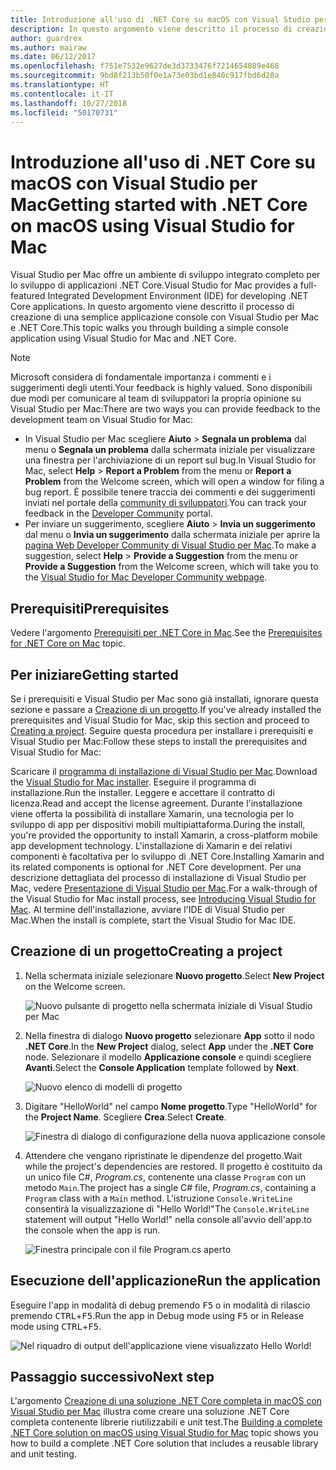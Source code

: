 ```yaml
---
title: Introduzione all'uso di .NET Core su macOS con Visual Studio per Mac
description: In questo argomento viene descritto il processo di creazione di una semplice applicazione console con Visual Studio per Mac e .NET Core.
author: guardrex
ms.author: mairaw
ms.date: 06/12/2017
ms.openlocfilehash: f751e7532e9627de3d3733476f7214654089e468
ms.sourcegitcommit: 9bd8f213b50f0e1a73e03bd1e840c917fbd6d20a
ms.translationtype: HT
ms.contentlocale: it-IT
ms.lasthandoff: 10/27/2018
ms.locfileid: "50170731"
---
```

# <a name="getting-started-with-net-core-on-macos-using-visual-studio-for-mac"></a><span data-ttu-id="be175-103">Introduzione all'uso di .NET Core su macOS con Visual Studio per Mac</span><span class="sxs-lookup"><span data-stu-id="be175-103">Getting started with .NET Core on macOS using Visual Studio for Mac</span></span>

<span data-ttu-id="be175-104">Visual Studio per Mac offre un ambiente di sviluppo integrato completo per lo sviluppo di applicazioni .NET Core.</span><span class="sxs-lookup"><span data-stu-id="be175-104">Visual Studio for Mac provides a full-featured Integrated Development Environment (IDE) for developing .NET Core applications.</span></span> <span data-ttu-id="be175-105">In questo argomento viene descritto il processo di creazione di una semplice applicazione console con Visual Studio per Mac e .NET Core.</span><span class="sxs-lookup"><span data-stu-id="be175-105">This topic walks you through building a simple console application using Visual Studio for Mac and .NET Core.</span></span>

> [!NOTE]
> <span data-ttu-id="be175-106">Microsoft considera di fondamentale importanza i commenti e i suggerimenti degli utenti.</span><span class="sxs-lookup"><span data-stu-id="be175-106">Your feedback is highly valued.</span></span> <span data-ttu-id="be175-107">Sono disponibili due modi per comunicare al team di sviluppatori la propria opinione su Visual Studio per Mac:</span><span class="sxs-lookup"><span data-stu-id="be175-107">There are two ways you can provide feedback to the development team on Visual Studio for Mac:</span></span>
> * <span data-ttu-id="be175-108">In Visual Studio per Mac scegliere **Aiuto** > **Segnala un problema** dal menu o **Segnala un problema** dalla schermata iniziale per visualizzare una finestra per l'archiviazione di un report sul bug.</span><span class="sxs-lookup"><span data-stu-id="be175-108">In Visual Studio for Mac, select **Help** > **Report a Problem** from the menu or **Report a Problem** from the Welcome screen, which will open a window for filing a bug report.</span></span> <span data-ttu-id="be175-109">È possibile tenere traccia dei commenti e dei suggerimenti inviati nel portale della [community di sviluppatori](https://developercommunity.visualstudio.com/spaces/8/index.html).</span><span class="sxs-lookup"><span data-stu-id="be175-109">You can track your feedback in the [Developer Community](https://developercommunity.visualstudio.com/spaces/8/index.html) portal.</span></span>
> * <span data-ttu-id="be175-110">Per inviare un suggerimento, scegliere **Aiuto** > **Invia un suggerimento** dal menu o **Invia un suggerimento** dalla schermata iniziale per aprire la [pagina Web Developer Community di Visual Studio per Mac](https://developercommunity.visualstudio.com/content/idea/post.html?space=41).</span><span class="sxs-lookup"><span data-stu-id="be175-110">To make a suggestion, select **Help** > **Provide a Suggestion** from the menu or **Provide a Suggestion** from the Welcome screen, which will take you to the [Visual Studio for Mac Developer Community webpage](https://developercommunity.visualstudio.com/content/idea/post.html?space=41).</span></span>

## <a name="prerequisites"></a><span data-ttu-id="be175-111">Prerequisiti</span><span class="sxs-lookup"><span data-stu-id="be175-111">Prerequisites</span></span>

<span data-ttu-id="be175-112">Vedere l'argomento [Prerequisiti per .NET Core in Mac](../../core/macos-prerequisites.md).</span><span class="sxs-lookup"><span data-stu-id="be175-112">See the [Prerequisites for .NET Core on Mac](../../core/macos-prerequisites.md) topic.</span></span>

## <a name="getting-started"></a><span data-ttu-id="be175-113">Per iniziare</span><span class="sxs-lookup"><span data-stu-id="be175-113">Getting started</span></span>

<span data-ttu-id="be175-114">Se i prerequisiti e Visual Studio per Mac sono già installati, ignorare questa sezione e passare a [Creazione di un progetto](#creating-a-project).</span><span class="sxs-lookup"><span data-stu-id="be175-114">If you've already installed the prerequisites and Visual Studio for Mac, skip this section and proceed to [Creating a project](#creating-a-project).</span></span> <span data-ttu-id="be175-115">Seguire questa procedura per installare i prerequisiti e Visual Studio per Mac:</span><span class="sxs-lookup"><span data-stu-id="be175-115">Follow these steps to install the prerequisites and Visual Studio for Mac:</span></span>

<span data-ttu-id="be175-116">Scaricare il [programma di installazione di Visual Studio per Mac](https://visualstudio.microsoft.com/vs/visual-studio-mac/).</span><span class="sxs-lookup"><span data-stu-id="be175-116">Download the [Visual Studio for Mac installer](https://visualstudio.microsoft.com/vs/visual-studio-mac/).</span></span> <span data-ttu-id="be175-117">Eseguire il programma di installazione.</span><span class="sxs-lookup"><span data-stu-id="be175-117">Run the installer.</span></span> <span data-ttu-id="be175-118">Leggere e accettare il contratto di licenza.</span><span class="sxs-lookup"><span data-stu-id="be175-118">Read and accept the license agreement.</span></span> <span data-ttu-id="be175-119">Durante l'installazione viene offerta la possibilità di installare Xamarin, una tecnologia per lo sviluppo di app per dispositivi mobili multipiattaforma.</span><span class="sxs-lookup"><span data-stu-id="be175-119">During the install, you're provided the opportunity to install Xamarin, a cross-platform mobile app development technology.</span></span> <span data-ttu-id="be175-120">L'installazione di Xamarin e dei relativi componenti è facoltativa per lo sviluppo di .NET Core.</span><span class="sxs-lookup"><span data-stu-id="be175-120">Installing Xamarin and its related components is optional for .NET Core development.</span></span> <span data-ttu-id="be175-121">Per una descrizione dettagliata del processo di installazione di Visual Studio per Mac, vedere [Presentazione di Visual Studio per Mac](https://developer.xamarin.com/guides/cross-platform/visual-studio-mac/).</span><span class="sxs-lookup"><span data-stu-id="be175-121">For a walk-through of the Visual Studio for Mac install process, see [Introducing Visual Studio for Mac](https://developer.xamarin.com/guides/cross-platform/visual-studio-mac/).</span></span> <span data-ttu-id="be175-122">Al termine dell'installazione, avviare l'IDE di Visual Studio per Mac.</span><span class="sxs-lookup"><span data-stu-id="be175-122">When the install is complete, start the Visual Studio for Mac IDE.</span></span>

## <a name="creating-a-project"></a><span data-ttu-id="be175-123">Creazione di un progetto</span><span class="sxs-lookup"><span data-stu-id="be175-123">Creating a project</span></span>

1. <span data-ttu-id="be175-124">Nella schermata iniziale selezionare **Nuovo progetto**.</span><span class="sxs-lookup"><span data-stu-id="be175-124">Select **New Project** on the Welcome screen.</span></span>

   ![Nuovo pulsante di progetto nella schermata iniziale di Visual Studio per Mac](./media/using-on-mac-vs/vsmac1.png)

1. <span data-ttu-id="be175-126">Nella finestra di dialogo **Nuovo progetto** selezionare **App** sotto il nodo **.NET Core**.</span><span class="sxs-lookup"><span data-stu-id="be175-126">In the **New Project** dialog, select **App** under the **.NET Core** node.</span></span> <span data-ttu-id="be175-127">Selezionare il modello **Applicazione console** e quindi scegliere **Avanti**.</span><span class="sxs-lookup"><span data-stu-id="be175-127">Select the **Console Application** template followed by **Next**.</span></span>

   ![Nuovo elenco di modelli di progetto](./media/using-on-mac-vs/vsmac2.png)

1. <span data-ttu-id="be175-129">Digitare "HelloWorld" nel campo **Nome progetto**.</span><span class="sxs-lookup"><span data-stu-id="be175-129">Type "HelloWorld" for the **Project Name**.</span></span> <span data-ttu-id="be175-130">Scegliere **Crea**.</span><span class="sxs-lookup"><span data-stu-id="be175-130">Select **Create**.</span></span>

   ![Finestra di dialogo di configurazione della nuova applicazione console](./media/using-on-mac-vs/vsmac3.png)

1. <span data-ttu-id="be175-132">Attendere che vengano ripristinate le dipendenze del progetto.</span><span class="sxs-lookup"><span data-stu-id="be175-132">Wait while the project's dependencies are restored.</span></span> <span data-ttu-id="be175-133">Il progetto è costituito da un unico file C#, *Program.cs*, contenente una classe `Program` con un metodo `Main`.</span><span class="sxs-lookup"><span data-stu-id="be175-133">The project has a single C# file, *Program.cs*, containing a `Program` class with a `Main` method.</span></span> <span data-ttu-id="be175-134">L'istruzione `Console.WriteLine` consentirà la visualizzazione di "Hello World!"</span><span class="sxs-lookup"><span data-stu-id="be175-134">The `Console.WriteLine` statement will output "Hello World!"</span></span> <span data-ttu-id="be175-135">nella console all'avvio dell'app.</span><span class="sxs-lookup"><span data-stu-id="be175-135">to the console when the app is run.</span></span>

   ![Finestra principale con il file Program.cs aperto](./media/using-on-mac-vs/vsmac4.png)

## <a name="run-the-application"></a><span data-ttu-id="be175-137">Esecuzione dell'applicazione</span><span class="sxs-lookup"><span data-stu-id="be175-137">Run the application</span></span>

<span data-ttu-id="be175-138">Eseguire l'app in modalità di debug premendo <kbd>F5</kbd> o in modalità di rilascio premendo <kbd>CTRL</kbd>+<kbd>F5</kbd>.</span><span class="sxs-lookup"><span data-stu-id="be175-138">Run the app in Debug mode using <kbd>F5</kbd> or in Release mode using <kbd>CTRL</kbd>+<kbd>F5</kbd>.</span></span>

![Nel riquadro di output dell'applicazione viene visualizzato Hello World!](./media/using-on-mac-vs/vsmac5.png)

## <a name="next-step"></a><span data-ttu-id="be175-140">Passaggio successivo</span><span class="sxs-lookup"><span data-stu-id="be175-140">Next step</span></span>

<span data-ttu-id="be175-141">L'argomento [Creazione di una soluzione .NET Core completa in macOS con Visual Studio per Mac](using-on-mac-vs-full-solution.md) illustra come creare una soluzione .NET Core completa contenente librerie riutilizzabili e unit test.</span><span class="sxs-lookup"><span data-stu-id="be175-141">The [Building a complete .NET Core solution on macOS using Visual Studio for Mac](using-on-mac-vs-full-solution.md) topic shows you how to build a complete .NET Core solution that includes a reusable library and unit testing.</span></span>

